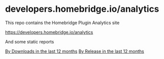 # developers.homebridge.io/analytics

This repo contains the Homebridge Plugin Analytics site

https://developers.homebridge.io/analytics

And some static reports

[By Downloads in the last 12 months](./plugin_summary_downloads_report.md)
[By Release in the last 12 months](./plugin_summary_release_report.md)